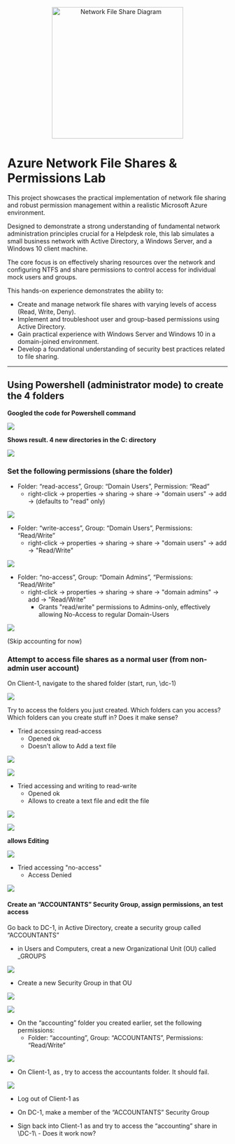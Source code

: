 <p align="center">
  <img src="https://tresorit.com/blog/content/images/size/w2000/2023/07/Secure-file-sharing_withoutlogo@2x.png" alt="Network File Share Diagram" width="300">
</p>

# Azure Network File Shares & Permissions Lab

This project showcases the practical implementation of network file sharing and robust permission management within a realistic Microsoft Azure environment. 

Designed to demonstrate a strong understanding of fundamental network administration principles crucial for a Helpdesk role, this lab simulates a small business network with Active Directory, a Windows Server, and a Windows 10 client machine.

The core focus is on effectively sharing resources over the network and configuring NTFS and share permissions to control access for individual mock users and groups. 

This hands-on experience demonstrates the ability to:

- Create and manage network file shares with varying levels of access (Read, Write, Deny).
- Implement and troubleshoot user and group-based permissions using Active Directory.
- Gain practical experience with Windows Server and Windows 10 in a domain-joined environment.
- Develop a foundational understanding of security best practices related to file sharing.

---

## Using Powershell (administrator mode) to create the 4 folders


**Googled the code for Powershell command**
<p>
  <img src="https://github.com/user-attachments/assets/740e14b9-c001-49bd-b151-0e9be0ebdddd">
</p>

**Shows result. 4 new directories in the C: directory**
<p>
  <img src="https://github.com/user-attachments/assets/8cc46eaf-645b-4f9f-842d-575bed38cda3">
</p>

### Set the following permissions (share the folder)

- Folder: “read-access”, Group: “Domain Users”, Permission: “Read”
    - right-click -> properties -> sharing -> share -> "domain users" -> add -> (defaults to "read" only)

<p>
  <img src="https://github.com/user-attachments/assets/c9c0429f-a6ae-4766-9469-469cc827948b">
</p>

<p>
  
</p>

- Folder: “write-access”,  Group: “Domain Users”, Permissions: “Read/Write”
    - right-click -> properties -> sharing -> share -> "domain users" -> add -> "Read/Write"

<p>
  <img src="https://github.com/user-attachments/assets/0a7ed96b-f5ba-442f-ace0-e2f4abe3217b">
</p>

- Folder: “no-access”, Group: “Domain Admins”, “Permissions: “Read/Write”
    - right-click -> properties -> sharing -> share -> "domain admins" -> add -> "Read/Write"
        - Grants "read/write" permissions to Admins-only, effectively allowing No-Access to regular Domain-Users 

<p>
  <img src="https://github.com/user-attachments/assets/8b3394d1-066d-4af3-803a-30baf402f6aa">
</p>

(Skip accounting for now)

### Attempt to access file shares as a normal user (from non-admin user account)
On Client-1, navigate to the shared folder (start, run, \\dc-1)
<p>
  <img src="https://github.com/user-attachments/assets/7d83b0a9-8899-4d37-b873-2570f880f46a">
</p>

Try to access the folders you just created. Which folders can you access? Which folders can you create stuff in? Does it make sense?

- Tried accessing read-access
    - Opened ok
    - Doesn't allow to Add a text file
 
<p>
  <img src="https://github.com/user-attachments/assets/9d016a0e-e437-46d9-98a9-51bbc51f9e4c">
</p>
<p>
  <img src="https://github.com/user-attachments/assets/d7304e74-3a29-4b3a-b018-7673fb93cde1">
</p>

- Tried accessing and writing to read-write
    - Opened ok
    - Allows to create a text file and edit the file

<p>
  <img src="https://github.com/user-attachments/assets/811668f0-e764-4607-84ea-a397f74f4add">
</p>
<p>
  <img src="https://github.com/user-attachments/assets/7cb97343-e548-4f5f-ada2-2b024306c3c5">
</p>

**allows Editing**

<p>
  <img src="https://github.com/user-attachments/assets/15719c5a-2ebe-4495-ab28-eca543ff4691">
</p>

- Tried accessing "no-access"
    - Access Denied

<p>
  <img src="https://github.com/user-attachments/assets/b71ea1f2-a95a-4d14-8534-8a95b04e3f4e">
</p>

      
#### Create an “ACCOUNTANTS” Security Group, assign permissions, an test access

Go back to DC-1, in Active Directory, create a security group called “ACCOUNTANTS”
- in Users and Computers, creat a new Organizational Unit (OU) called _GROUPS

<p>
  <img src="https://github.com/user-attachments/assets/a2ee5ed9-3ec7-46a8-8925-bdebd833dbb8">
</p>

- Create a new Security Group in that OU

<p>
  <img src="https://github.com/user-attachments/assets/45f5ec58-8225-4494-ad01-2ca9c52ca906">
</p>

<p>
  <img src="https://github.com/user-attachments/assets/851d699b-09cc-4a07-b3f6-09568c9cdadc">
</p>

- On the “accounting” folder you created earlier, set the following permissions:
    - Folder: “accounting”, Group: “ACCOUNTANTS”, Permissions: “Read/Write”

<p>
  <img src="https://github.com/user-attachments/assets/16b2e645-2840-4d0c-aaa1-d5490bcbe972">
</p>

- On Client-1, as  <someuser>, try to access the accountants folder. It should fail.

<p>
  <img src="https://github.com/user-attachments/assets/f950234f-6e51-4901-b971-e7788f060dda">
</p>

- Log out of Client-1 as  <someuser>

- On DC-1, make <someuser> a member of the “ACCOUNTANTS”  Security Group

- Sign back into Client-1 as <someuser> and try to access the “accounting” share in \\DC-1\ - Does it work now?


